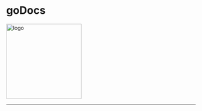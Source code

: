 <h1>goDocs</h1>
<img src="https://user-images.githubusercontent.com/76860203/194856445-d749cefc-c014-4919-941c-e335c8b0a4b5.png" alt="logo" height="200px" width="200px"/>
<hr>
